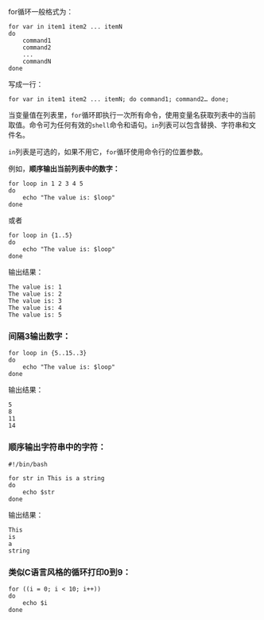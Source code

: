 for循环一般格式为：
```shell
for var in item1 item2 ... itemN
do
    command1
    command2
    ...
    commandN
done
```

写成一行：
```shell
for var in item1 item2 ... itemN; do command1; command2… done;
```

当变量值在列表里，`for`循环即执行一次所有命令，使用变量名获取列表中的当前取值。命令可为任何有效的`shell`命令和语句。`in`列表可以包含替换、字符串和文件名。

`in`列表是可选的，如果不用它，`for`循环使用命令行的位置参数。

例如，**顺序输出当前列表中的数字：**
```shell
for loop in 1 2 3 4 5
do
    echo "The value is: $loop"
done
```

或者
```shell
for loop in {1..5}
do
    echo "The value is: $loop"
done
```

输出结果：
```
The value is: 1
The value is: 2
The value is: 3
The value is: 4
The value is: 5
```

### 间隔3输出数字：

```shell
for loop in {5..15..3}
do
    echo "The value is: $loop"
done
```

输出结果：
```
5
8
11
14
```

### 顺序输出字符串中的字符：

```shell
#!/bin/bash

for str in This is a string
do
    echo $str
done
```

输出结果：
```
This
is
a
string
```

### 类似C语言风格的循环打印0到9：

```shell
for ((i = 0; i < 10; i++))
do
    echo $i
done
```

